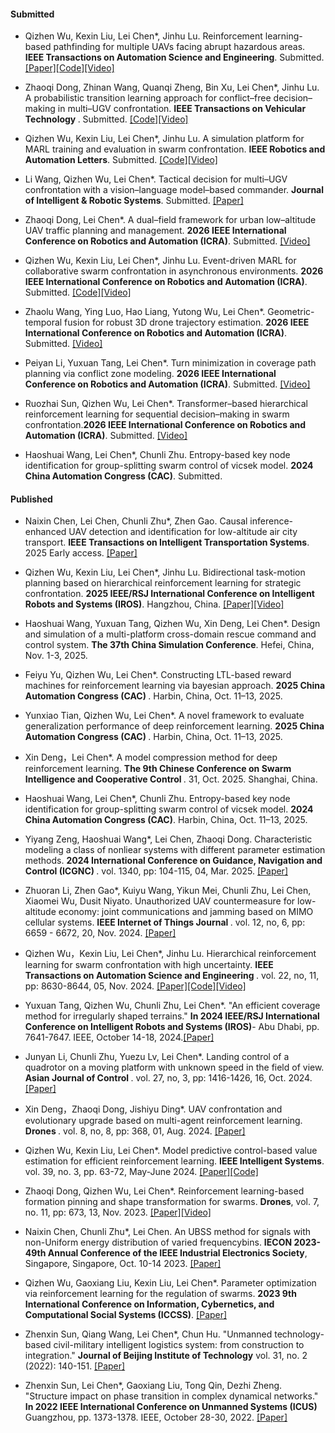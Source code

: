 #### Submitted

- Qizhen Wu, Kexin Liu, Lei Chen*, Jinhu Lu. Reinforcement learning-based pathfinding for multiple UAVs facing abrupt hazardous areas. <strong>IEEE Transactions on Automation Science and Engineering</strong>. Submitted. [[Paper]](https://arxiv.org/abs/2310.16659)[[Code]](https://github.com/Wu-duanduan/Pathfinding_MARL)[[Video]](https://www.bilibili.com/video/BV1gw41197hV/?vd_source=9de61aecdd9fb684e546d032ef7fe7bf)

- Zhaoqi Dong, Zhinan Wang, Quanqi Zheng, Bin Xu, Lei Chen*, Jinhu Lu. 
A probabilistic transition learning approach for conflict–free decision–making in multi–UGV confrontation. <strong>IEEE Transactions on Vehicular Technology </strong>. Submitted. [[Code]](https://github.com/dddddzq/Swarm-confrontation)[[Video]](https://b23.tv/ozlwUAs)

- Qizhen Wu, Kexin Liu, Lei Chen*, Jinhu Lu. A simulation platform for MARL training and evaluation in swarm confrontation. <strong>IEEE Robotics and Automation Letters</strong>. Submitted. [[Code]](https://github.com/Wu-duanduan/Swarm-Confrontation-Platform)[[Video]](https://www.bilibili.com/video/BV1mRK6zbECd/?vd_source=9de61aecdd9fb684e546d032ef7fe7bf)

- Li Wang, Qizhen Wu, Lei Chen*. Tactical decision for multi–UGV confrontation with a vision–language model–based commander. <strong>Journal of Intelligent & Robotic Systems</strong>. Submitted. [[Paper]](https://arxiv.org/abs/2507.11079)

- Zhaoqi Dong, Lei Chen*. A dual–field framework for urban low–altitude UAV traffic planning and management. <strong>2026 IEEE International Conference on Robotics and Automation (ICRA)</strong>. Submitted. [[Video]](https://b23.tv/W0a8WLT)

- Qizhen Wu, Kexin Liu, Lei Chen*, Jinhu Lu. Event-driven MARL for collaborative swarm confrontation in asynchronous environments. <strong>2026 IEEE International Conference on Robotics and Automation (ICRA)</strong>. Submitted. [[Code]](https://github.com/Wu-duanduan/Asynchronous-Swarm-Confrontation)[[Video]](https://www.bilibili.com/video/BV1RHeUzwE7L/?vd_source=9de61aecdd9fb684e546d032ef7fe7bf)

- Zhaolu Wang, Ying Luo, Hao Liang, Yutong Wu, Lei Chen*. Geometric-temporal fusion for robust 3D drone trajectory estimation. <strong>2026 IEEE International Conference on Robotics and Automation (ICRA)</strong>. Submitted. [[Video]](https://www.bilibili.com/video/BV1EXpgzTEuN/?share_source=copy_web&vd_source=539007dc12a6da101d8ba56f62929980)

- Peiyan Li, Yuxuan Tang, Lei Chen*. Turn minimization in coverage path planning via conflict zone modeling. <strong>2026 IEEE International Conference on Robotics and Automation (ICRA)</strong>. Submitted. [[Video]](https://www.bilibili.com/video/BV1tqnFzSExE/?vd_source=c566545330bedb343304b267fd8902b9)

- Ruozhai Sun, Qizhen Wu,  Lei Chen*. Transformer–based hierarchical reinforcement learning for sequential decision–making in swarm confrontation.<strong>2026 IEEE International Conference on Robotics and Automation (ICRA)</strong>. Submitted. [[Video]](https://www.bilibili.com/video/BV1QhnFz9E3s?spm_id_from=333.788.recommend_more_video.1&trackid=web_related_0.router-related-2206419-zjg6v.1761879415464.761&vd_source=71c121b7d93348ba87524a66a941cc90)


- Haoshuai Wang, Lei Chen*, Chunli Zhu. Entropy-based key node identification for group-splitting swarm control of vicsek model. <strong>2024 China Automation Congress (CAC)</strong>. Submitted.

#### Published

- Naixin Chen, Lei Chen, Chunli Zhu*, Zhen Gao. Causal inference-enhanced UAV detection and identification for low-altitude air city transport. <strong>IEEE Transactions on Intelligent Transportation Systems</strong>. 2025 Early access. [[Paper]](https://doi.org/10.1109/TITS.2025.3617479)

- Qizhen Wu, Kexin Liu, Lei Chen*, Jinhu Lu. Bidirectional task-motion planning based on hierarchical reinforcement learning for strategic confrontation. <strong>2025 IEEE/RSJ International Conference on Intelligent Robots and Systems (IROS)</strong>. Hangzhou, China. [[Paper]](https://arxiv.org/abs/2504.15876)[[Video]](https://www.bilibili.com/video/BV1JTwmeaEeN/?vd_source=9de61aecdd9fb684e546d032ef7fe7bf)

- Haoshuai Wang, Yuxuan Tang, Qizhen Wu, Xin Deng, Lei Chen*. Design and simulation of a multi-platform cross-domain rescue command and control system. <strong>The 37th China Simulation Conference</strong>. Hefei, China, Nov. 1-3, 2025.

- Feiyu Yu, Qizhen Wu, Lei Chen*. Constructing LTL-based reward machines for reinforcement learning via bayesian approach. <strong>2025 China Automation Congress (CAC) </strong>. Harbin, China, Oct. 11–13, 2025.

- Yunxiao Tian, Qizhen Wu, Lei Chen*. A novel framework to evaluate generalization performance of deep reinforcement learning. <strong>2025 China Automation Congress (CAC) </strong>. Harbin, China, Oct. 11–13, 2025.

- Xin Deng，Lei Chen*. A model compression method for deep reinforcement learning. <strong>The 9th Chinese Conference on Swarm Intelligence and Cooperative Control </strong>. 31, Oct. 2025. Shanghai, China.

- Haoshuai Wang, Lei Chen*, Chunli Zhu. Entropy-based key node identification for group-splitting swarm control of vicsek model. <strong>2024 China Automation Congress (CAC)</strong>. Harbin, China, Oct. 11–13, 2025.

- Yiyang Zeng, Haoshuai Wang*, Lei Chen, Zhaoqi Dong. Characteristic modeling a class of nonliear systems with different parameter estimation methods. <strong>2024 International Conference on Guidance, Navigation and Control (ICGNC) </strong>. vol. 1340, pp: 104-115, 04, Mar. 2025. [[Paper]](https://doi.org/10.1007/978-981-96-2212-2_11)

- Zhuoran Li, Zhen Gao*, Kuiyu Wang, Yikun Mei, Chunli Zhu, Lei Chen, Xiaomei Wu, Dusit Niyato. Unauthorized UAV countermeasure for low-altitude economy: joint communications and jamming based on MIMO cellular systems. <strong>IEEE Internet of Things Journal </strong>. vol. 12, no, 6, pp: 6659 - 6672, 20, Nov. 2024. [[Paper]](https://doi.org/10.1109/JIOT.2024.3491796)

- Qizhen Wu，Kexin Liu, Lei Chen*, Jinhu Lu. Hierarchical reinforcement learning for swarm confrontation with high uncertainty. <strong>IEEE Transactions on Automation Science and Engineering </strong>. vol. 22, no, 11, pp: 8630-8644, 05, Nov. 2024. [[Paper]](https://doi.org/10.1109/TASE.2024.3487219)[[Code]](https://github.com/Wu-duanduan/Swarm_confrontation_HRL)[[Video]](https://www.bilibili.com/video/BV15Ts7e8ERZ/?vd_source=9de61aecdd9fb684e546d032ef7fe7bf)

- Yuxuan Tang, Qizhen Wu, Chunli Zhu, Lei Chen*. "An efficient coverage method for irregularly shaped terrains." <strong>In 2024 IEEE/RSJ International Conference on Intelligent Robots and Systems (IROS)</strong>- Abu Dhabi, pp. 7641-7647. IEEE, October 14-18, 2024.[[Paper]](https://doi.org/10.1109/IROS58592.2024.10801856)

- Junyan Li, Chunli Zhu, Yuezu Lv, Lei Chen*. Landing control of a quadrotor on a moving platform with unknown speed in the field of view. <strong> Asian Journal of Control </strong>. vol. 27, no, 3, pp: 1416-1426, 16, Oct. 2024. [[Paper]](https://doi.org/10.1002/asjc.3522)

- Xin Deng，Zhaoqi Dong, Jishiyu Ding*. UAV confrontation and evolutionary upgrade based on multi-agent reinforcement learning. <strong>Drones </strong>. vol. 8, no, 8, pp: 368, 01, Aug. 2024. [[Paper]]( https://doi.org/10.3390/drones8080368)

- Qizhen Wu, Kexin Liu, Lei Chen*. Model predictive control-based value estimation for efficient reinforcement learning. <strong>IEEE Intelligent Systems</strong>. vol. 39, no. 3, pp. 63-72, May-June 2024. [[Paper]](https://ieeexplore.ieee.org/document/10494864)[[Code]](https://github.com/Wu-duanduan/MPC_based-RL)

- Zhaoqi Dong, Qizhen Wu, Lei Chen*. Reinforcement learning-based formation pinning and shape transformation for swarms. <strong>Drones</strong>, vol. 7, no. 11, pp: 673, 13, Nov. 2023. [[Paper]](https://doi.org/10.3390/drones7110673)[[Video]](https://www.bilibili.com/video/BV1YN411H7K6)

- Naixin Chen, Chunli Zhu*, Lei Chen. An UBSS method for signals with non-Uniform energy distribution of varied frequencybins. <strong>IECON 2023- 49th Annual Conference of the IEEE Industrial Electronics Society</strong>, Singapore, Singapore, Oct. 10-14 2023.  [[Paper]](https://doi.org/10.1109/IECON51785.2023.10311827)

- Qizhen Wu, Gaoxiang Liu, Kexin Liu, Lei Chen*. Parameter optimization via reinforcement learning for the regulation of swarms. <strong>2023 9th International Conference on Information, Cybernetics, and Computational Social Systems (ICCSS)</strong>. [[Paper]](https://ieeexplore.ieee.org/document/10270800)

- Zhenxin Sun, Qiang Wang, Lei Chen*, Chun Hu. "Unmanned technology-based civil-military intelligent logistics system: from construction to integration." <strong>Journal of Beijing Institute of Technology</strong> vol. 31, no. 2 (2022): 140-151. [[Paper]](https://doi.org/10.15918/j.jbit1004-0579.2022.010)

- Zhenxin Sun, Lei Chen*, Gaoxiang Liu, Tong Qin, Dezhi Zheng. "Structure impact on phase transition in complex dynamical networks." <strong>In 2022 IEEE International Conference on Unmanned Systems (ICUS)</strong> Guangzhou, pp. 1373-1378. IEEE, October 28-30, 2022. [[Paper]](https://doi.org/10.1109/ICUS55513.2022.9986867)

